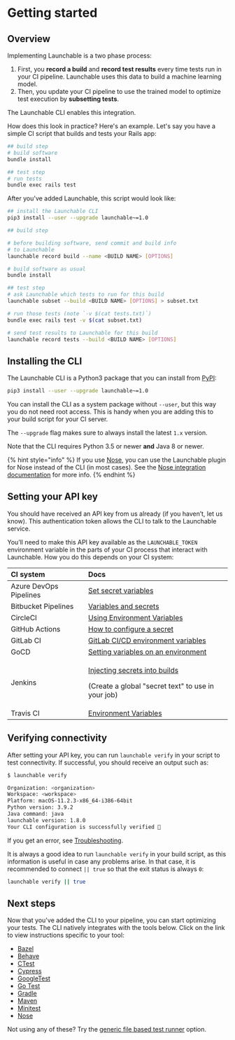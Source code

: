 # Getting started

## Overview

Implementing Launchable is a two phase process:

1. First, you **record a build** and **record test results** every time tests run in your CI pipeline. Launchable uses this data to build a machine learning model.
2. Then, you update your CI pipeline to use the trained model to optimize test execution by **subsetting tests**.

The Launchable CLI enables this integration.

How does this look in practice? Here's an example. Let's say you have a simple CI script that builds and tests your Rails app:

```bash
## build step
# build software
bundle install

## test step
# run tests
bundle exec rails test
```

After you've added Launchable, this script would look like:

```bash
## install the Launchable CLI
pip3 install --user --upgrade launchable~=1.0

## build step

# before building software, send commit and build info
# to Launchable
launchable record build --name <BUILD NAME> [OPTIONS]

# build software as usual
bundle install

## test step
# ask Launchable which tests to run for this build
launchable subset --build <BUILD NAME> [OPTIONS] > subset.txt

# run those tests (note `-v $(cat tests.txt)`)
bundle exec rails test -v $(cat subset.txt)

# send test results to Launchable for this build
launchable record tests --build <BUILD NAME> [OPTIONS]
```

## Installing the CLI

The Launchable CLI is a Python3 package that you can install from [PyPI](https://pypi.org/):

```bash
pip3 install --user --upgrade launchable~=1.0
```

You can install the CLI as a system package without `--user`, but this way you do not need root access. This is handy when you are adding this to your build script for your CI server.

The `--upgrade` flag makes sure to always install the latest `1.x` version.

Note that the CLI requires Python 3.5 or newer **and** Java 8 or newer.

{% hint style="info" %}
If you use [Nose](https://nose.readthedocs.io/), you can use the Launchable plugin for Nose instead of the CLI (in most cases). See the [Nose integration documentation](integrations/nose.md) for more info.
{% endhint %}

## Setting your API key

You should have received an API key from us already \(if you haven’t, let us know\). This authentication token allows the CLI to talk to the Launchable service.

You’ll need to make this API key available as the `LAUNCHABLE_TOKEN` environment variable in the parts of your CI process that interact with Launchable. How you do this depends on your CI system:

<table>
  <thead>
    <tr>
      <th style="text-align:left">CI system</th>
      <th style="text-align:left">Docs</th>
    </tr>
  </thead>
  <tbody>
    <tr>
      <td style="text-align:left">Azure DevOps Pipelines</td>
      <td style="text-align:left"><a href="https://docs.microsoft.com/en-us/azure/devops/pipelines/process/variables?view=azure-devops&amp;tabs=yaml%2Cbatch#secret-variables">Set secret variables</a>
      </td>
    </tr>
    <tr>
      <td style="text-align:left">Bitbucket Pipelines</td>
      <td style="text-align:left"><a href="https://support.atlassian.com/bitbucket-cloud/docs/variables-and-secrets/">Variables and secrets</a>
      </td>
    </tr>
    <tr>
      <td style="text-align:left">CircleCI</td>
      <td style="text-align:left"><a href="https://circleci.com/docs/2.0/env-vars/">Using Environment Variables</a>
      </td>
    </tr>
    <tr>
      <td style="text-align:left">GitHub Actions</td>
      <td style="text-align:left"><a href="https://docs.github.com/en/free-pro-team@latest/actions/reference/encrypted-secrets">How to configure a secret</a>
      </td>
    </tr>
    <tr>
      <td style="text-align:left">GitLab CI</td>
      <td style="text-align:left"><a href="https://docs.gitlab.com/ee/ci/variables/">GitLab CI/CD environment variables</a>
      </td>
    </tr>
    <tr>
      <td style="text-align:left">GoCD</td>
      <td style="text-align:left"><a href="https://docs.gocd.org/current/faq/dev_use_current_revision_in_build.html#setting-variables-on-an-environment">Setting variables on an environment</a>
      </td>
    </tr>
    <tr>
      <td style="text-align:left">Jenkins</td>
      <td style="text-align:left">
        <p><a href="https://docs.cloudbees.com/docs/cloudbees-ci/latest/cloud-secure-guide/injecting-secrets">Injecting secrets into builds</a>
        </p>
        <p>(Create a global &quot;secret text&quot; to use in your job)</p>
      </td>
    </tr>
    <tr>
      <td style="text-align:left">Travis CI</td>
      <td style="text-align:left"><a href="https://docs.travis-ci.com/user/environment-variables/">Environment Variables</a>
      </td>
    </tr>
  </tbody>
</table>

## Verifying connectivity

After setting your API key, you can run `launchable verify` in your script to test connectivity. If successful, you should receive an output such as:

```bash
$ launchable verify

Organization: <organization>
Workspace: <workspace>
Platform: macOS-11.2.3-x86_64-i386-64bit
Python version: 3.9.2
Java command: java
launchable version: 1.8.0
Your CLI configuration is successfully verified 🎉
```

If you get an error, see [Troubleshooting](resources/troubleshooting.md).

It is always a good idea to run `launchable verify` in your build script, as this information is useful in case any problems arise. In that case, it is recommended to connect `|| true` so that the exit status is always `0`:

```bash
launchable verify || true
```

## Next steps

Now that you've added the CLI to your pipeline, you can start optimizing your tests. The CLI natively integrates with the tools below. Click on the link to view instructions specific to your tool:

* [Bazel](integrations/bazel.md)
* [Behave](integrations/behave.md)
* [CTest](integrations/ctest.md)
* [Cypress](integrations/cypress.md)
* [GoogleTest](integrations/googletest.md)
* [Go Test](integrations/go-test.md)
* [Gradle](integrations/gradle.md)
* [Maven](integrations/maven.md)
* [Minitest](integrations/minitest.md)
* [Nose](integrations/nose.md)

Not using any of these? Try the [generic file based test runner](integrations/file.md) option.




